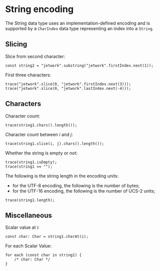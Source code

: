 # String encoding

The String data type uses an implementation-defined encoding and is supported by a `CharIndex` data type representing an index into a `String`.

## Slicing

Slice from second character:

```
const string2 = "jetwork".substring("jetwork".firstIndex.next(1));
```

First three characters:

```
trace("jetwork".slice(0, "jetwork".firstIndex.next(3)));
trace("jetwork".slice(0, "jetwork".lastIndex.next(-4)));
```

## Characters

Character count:

```
trace(string1.chars().length());
```

Character count between *i* and *j*:

```
trace(string1.slice(i, j).chars().length());
```

Whether the string is empty or not:

```
trace(string1.isEmpty);
trace(string1 == "");
```

The following is the string length in the encoding units:

- for the UTF-8 encoding, the following is the number of bytes;
- for the UTF-16 encoding, the following is the number of UCS-2 units;

```
trace(string1.length);
```

## Miscellaneous

Scalar value at *i*:

```
const char: Char = string1.charAt(i);
```

For each Scalar Value:

```
for each (const char in string1) {
    /* char: Char */
}
```